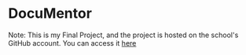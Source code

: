 # DocuMentor

Note: This is my Final Project, and the project is hosted on the school's GitHub account. You can access it [here](https://github.com/Vasanth-okcu/DocuMentor)

